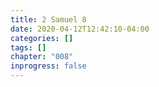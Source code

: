 ```yaml
---
title: 2 Samuel 8
date: 2020-04-12T12:42:10-04:00
categories: []
tags: []
chapter: "008"
inprogress: false
---
```


